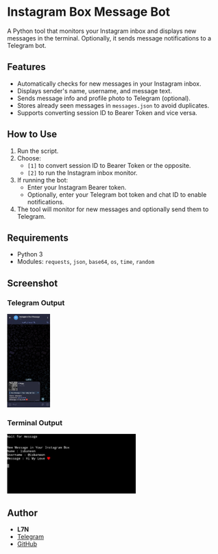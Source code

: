 
# Instagram Box Message Bot

A Python tool that monitors your Instagram inbox and displays new messages in the terminal. Optionally, it sends message notifications to a Telegram bot.

## Features
- Automatically checks for new messages in your Instagram inbox.
- Displays sender's name, username, and message text.
- Sends message info and profile photo to Telegram (optional).
- Stores already seen messages in `messages.json` to avoid duplicates.
- Supports converting session ID to Bearer Token and vice versa.

## How to Use
1. Run the script.
2. Choose:
   - `[1]` to convert session ID to Bearer Token or the opposite.
   - `[2]` to run the Instagram inbox monitor.
3. If running the bot:
   - Enter your Instagram Bearer token.
   - Optionally, enter your Telegram bot token and chat ID to enable notifications.
4. The tool will monitor for new messages and optionally send them to Telegram.

## Requirements
- Python 3
- Modules: `requests`, `json`, `base64`, `os`, `time`, `random`

## Screenshot

### Telegram Output

<img src="IMG_20250416_182249_191.jpg" alt="Telegram Screenshot" width="100"/>

### Terminal Output

<img src="IMG_20250416_182252_493 (1).jpg" alt="Terminal Screenshot" width="300"/>

## Author
- **L7N**
- [Telegram](https://t.me/PyL7N)
- [GitHub](https://github.com/is-L7N)
